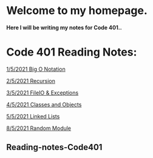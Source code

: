 # Welcome to my homepage.

**Here I will be writing my notes for Code 401..**

# Code 401 Reading Notes:
<!-- https://yahyaomari.github.io/Code401-AdvancedSoftwareDevelopment/ -->
[1/5/2021 Big O Notation ](Read01.md)

[2/5/2021 Recursion](Read02.md)

[3/5/2021 FileIO & Exceptions](Read03.md)

[4/5/2021 Classes and Objects](Read04.md)

[5/5/2021 Linked Lists](Read05.md)

[8/5/2021 Random Module](Read06.md)

[](Read03.md)

[](Read03.md)

[](Read03.md)

[](Read03.md)

[](Read03.md)

[](Read03.md)

[](Read03.md)

[](Read03.md)

[](Read03.md)


## Reading-notes-Code401
